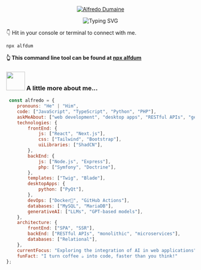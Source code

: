 <p align="center">
  <a href="https://github.com/alkon12"><img src="https://readme-typing-svg.demolab.com?font=Fira+Code&weight=600&size=30&duration=1&pause=1000&color=FFFFFF&background=FF000000&center=true&width=435&lines=Alfredo+Dumaine" alt="Alfredo Dumaine" /></a>
</p>
<p align="center">
<img src="https://readme-typing-svg.demolab.com?font=Fira+Code&weight=500&pause=1000&color=FFFFFF&background=FF000000&center=true&width=435&lines=Full-stack+web+developer;3%2B+years+of+experience+in+coding;Always+learning+new+things" alt="Typing SVG" />
</p>

👇 Hit in your console or terminal to connect with me.
```bash
npx alfdum
```
**👆 This command line tool can be found at [npx alfdum](https://github.com/Alkon12/npx-card)**

### <img src="https://media.giphy.com/media/VgCDAzcKvsR6OM0uWg/giphy.gif" width="50"> A little more about me...  

```javascript
 const alfredo = {
    pronouns: "He" | "Him",
    code: ["JavaScript", "TypeScript", "Python", "PHP"],
    askMeAbout: ["web development", "desktop apps", "RESTful APIs", "generative AI"],
    technologies: {
        frontEnd: {
            js: ["React", "Next.js"],
            css: ["Tailwind", "Bootstrap"],
            uiLibraries: ["ShadCN"],
        },
        backEnd: {
            js: ["Node.js", "Express"],
            php: ["Symfony", "Doctrine"],
        },
        templates: ["Twig", "Blade"],
        desktopApps: {
            python: ["PyQt"],
        },
        devOps: ["Docker🐳", "GitHub Actions"],
        databases: ["MySQL", "MariaDB"],
        generativeAI: ["LLMs", "GPT-based models"],
    },
    architecture: {
        frontEnd: ["SPA", "SSR"],
        backEnd: ["RESTful APIs", "monolithic", "microservices"],
        databases: ["Relational"],
    },
    currentFocus: "Exploring the integration of AI in web applications",
    funFact: "I turn coffee ☕ into code, faster than you think!"
};
```

